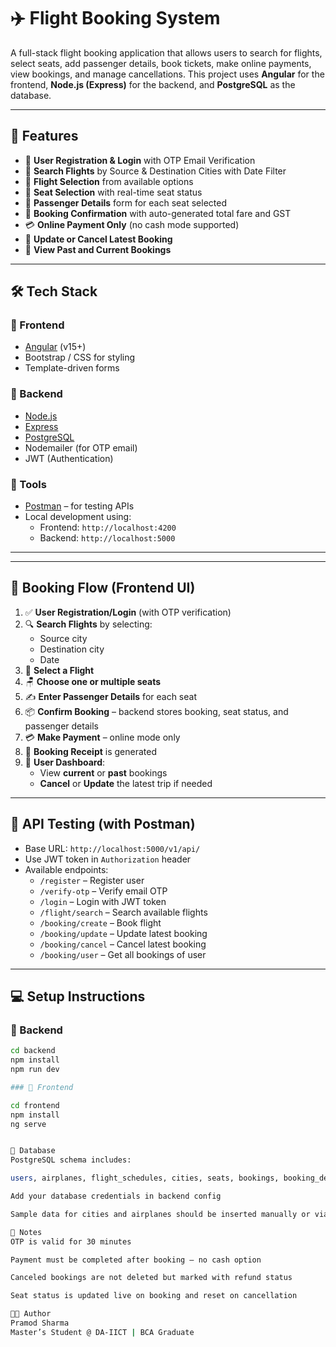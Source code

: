 # ✈️ Flight Booking System

A full-stack flight booking application that allows users to search for flights, select seats, add passenger details, book tickets, make online payments, view bookings, and manage cancellations. This project uses **Angular** for the frontend, **Node.js (Express)** for the backend, and **PostgreSQL** as the database.

---

## 🚀 Features

- 🔐 **User Registration & Login** with OTP Email Verification  
- 📍 **Search Flights** by Source & Destination Cities with Date Filter  
- 🛫 **Flight Selection** from available options  
- 💺 **Seat Selection** with real-time seat status  
- 👤 **Passenger Details** form for each seat selected  
- 🧾 **Booking Confirmation** with auto-generated total fare and GST  
- 💳 **Online Payment Only** (no cash mode supported)  
- 🔁 **Update or Cancel Latest Booking**  
- 📂 **View Past and Current Bookings**

---

## 🛠️ Tech Stack

### 🔷 Frontend
- [Angular](https://angular.io/) (v15+)
- Bootstrap / CSS for styling
- Template-driven forms

### 🔶 Backend
- [Node.js](https://nodejs.org/)
- [Express](https://expressjs.com/)
- [PostgreSQL](https://www.postgresql.org/)
- Nodemailer (for OTP email)
- JWT (Authentication)

### 🔧 Tools
- [Postman](https://www.postman.com/) – for testing APIs
- Local development using:
  - Frontend: `http://localhost:4200`
  - Backend: `http://localhost:5000`

---

---

## 🔄 Booking Flow (Frontend UI)

1. ✅ **User Registration/Login** (with OTP verification)
2. 🔍 **Search Flights** by selecting:
   - Source city
   - Destination city
   - Date
3. 🛬 **Select a Flight**
4. 🪑 **Choose one or multiple seats**
5. ✍️ **Enter Passenger Details** for each seat
6. 📦 **Confirm Booking** – backend stores booking, seat status, and passenger details
7. 💳 **Make Payment** – online mode only
8. 🧾 **Booking Receipt** is generated
9. 🔁 **User Dashboard**:
   - View **current** or **past** bookings
   - **Cancel** or **Update** the latest trip if needed

---

## 🧪 API Testing (with Postman)

- Base URL: `http://localhost:5000/v1/api/`
- Use JWT token in `Authorization` header
- Available endpoints:
  - `/register` – Register user
  - `/verify-otp` – Verify email OTP
  - `/login` – Login with JWT token
  - `/flight/search` – Search available flights
  - `/booking/create` – Book flight
  - `/booking/update` – Update latest booking
  - `/booking/cancel` – Cancel latest booking
  - `/booking/user` – Get all bookings of user

---

## 💻 Setup Instructions

### 🔹 Backend

```bash
cd backend
npm install
npm run dev

### 🔹 Frontend

cd frontend
npm install
ng serve


🧱 Database
PostgreSQL schema includes:

users, airplanes, flight_schedules, cities, seats, bookings, booking_details, payments

Add your database credentials in backend config

Sample data for cities and airplanes should be inserted manually or via seed scripts

📌 Notes
OTP is valid for 30 minutes

Payment must be completed after booking – no cash option

Canceled bookings are not deleted but marked with refund status

Seat status is updated live on booking and reset on cancellation

🧑‍💻 Author
Pramod Sharma
Master’s Student @ DA-IICT | BCA Graduate 